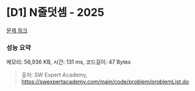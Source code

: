 # [D1] N줄덧셈 - 2025 

[문제 링크](https://swexpertacademy.com/main/code/problem/problemDetail.do?contestProbId=AV5QFZtaAscDFAUq) 

### 성능 요약

메모리: 56,936 KB, 시간: 131 ms, 코드길이: 47 Bytes



> 출처: SW Expert Academy, https://swexpertacademy.com/main/code/problem/problemList.do